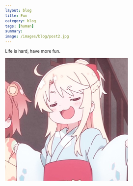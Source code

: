 ```yaml
---
layout: blog
title: Fun
category: blog
tags: [human]  
summary: 
image: /images/blog/post2.jpg
---
```



Life is hard, have more fun.

![Alt text](/images/blog/fun.png)